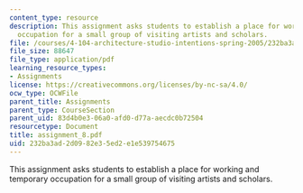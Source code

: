 ```yaml
---
content_type: resource
description: This assignment asks students to establish a place for working and temporary
  occupation for a small group of visiting artists and scholars.
file: /courses/4-104-architecture-studio-intentions-spring-2005/232ba3ad2d0982e35ed2e1e539754675_assignment_8.pdf
file_size: 88647
file_type: application/pdf
learning_resource_types:
- Assignments
license: https://creativecommons.org/licenses/by-nc-sa/4.0/
ocw_type: OCWFile
parent_title: Assignments
parent_type: CourseSection
parent_uid: 83d4b0e3-06a0-afd0-d77a-aecdc0b72504
resourcetype: Document
title: assignment_8.pdf
uid: 232ba3ad-2d09-82e3-5ed2-e1e539754675
---
```

This assignment asks students to establish a place for working and temporary occupation for a small group of visiting artists and scholars.